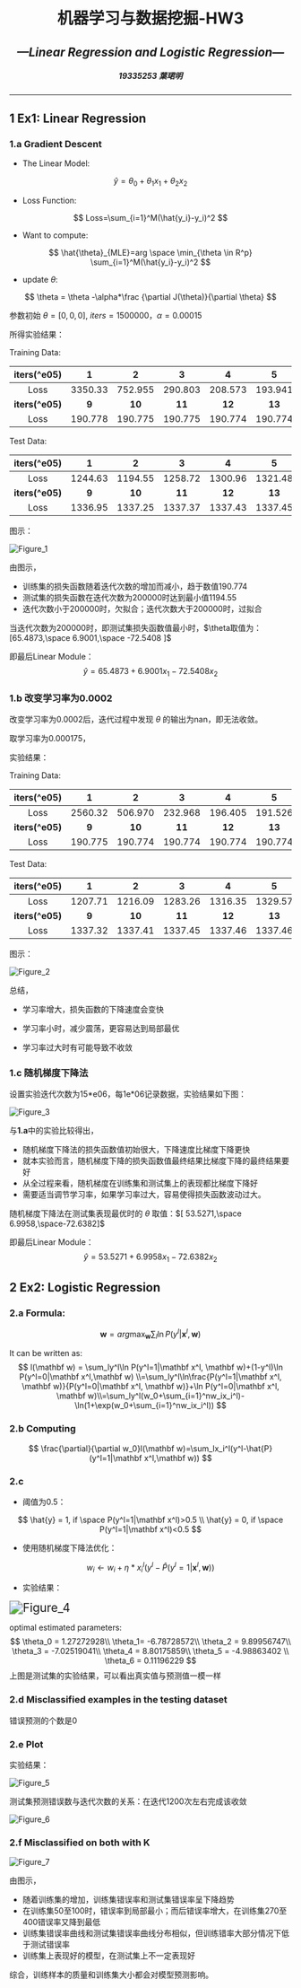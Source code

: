 # <center>机器学习与数据挖掘-HW3</center>

## <center>*—Linear Regression and Logistic Regression—*</center>

##### <center>19335253 葉珺明</center>



---



## 1 Ex1: Linear Regression

### 1.a Gradient Descent

+ The Linear Model:

$$
\hat{y}=\theta_0+\theta_1x_1+\theta_2x_2
$$

+ Loss Function:

$$
Loss=\sum_{i=1}^M(\hat{y_i}-y_i)^2
$$

+ Want to compute:

$$
\hat{\theta}_{MLE}=arg \space \min_{\theta \in R^p} \sum_{i=1}^M(\hat{y_i}-y_i)^2
$$

+ update $\theta$: 

$$
\theta = \theta -\alpha*\frac {\partial J(\theta)}{\partial \theta}
$$

参数初始 $\theta=[0, 0, 0]$, $iters = 1500000，\alpha=0.00015$

所得实验结果：

Training Data:

| iters(^e05) |  1   |  2   |  3   |  4   |  5   |  6   |  7   | 8 |
| :---------: | :--: | :--: | :--: | :--: | :--: | :--: | :--: |:--: |
|Loss|3350.33|752.955|290.803|208.573|193.941|191.338|190.875|190.792|
| **iters(^e05)** | **9** |  **10**  |  **11**  |  **12**  |  **13**  |  **14**  |**15**||
| Loss |190.778|190.775|190.775|190.774|190.774|190.774|190.774|







Test Data:

| iters(^e05) |  1   |  2   |  3   |  4   |  5   |  6   |  7   | 8 |
| :---------: | :--: | :--: | :--: | :--: | :--: | :--: | :--: |:--: |
|Loss|1244.63|1194.55|1258.72|1300.96| 1321.48|1330.62| 1334.56|1336.24|
| **iters(^e05)** | **9** |  **10**  |  **11**  |  **12**  |  **13**  |  **14**  |**15**||
| Loss |1336.95|1337.25 |1337.37| 1337.43| 1337.45| 1337.46| 1337.46|

图示：

![Figure_1](/home/yip/machine_learning/hw3/pic/Figure_1.png)

由图示，

+ 训练集的损失函数随着迭代次数的增加而减小，趋于数值190.774
+ 测试集的损失函数在迭代次数为200000时达到最小值1194.55
+ 迭代次数小于200000时，欠拟合；迭代次数大于200000时，过拟合

当迭代次数为200000时，即测试集损失函数值最小时，$\theta取值为：[65.4873,\space 6.9001,\space -72.5408 ]$

即最后Linear Module：
$$
\hat{y} = 65.4873+6.9001x_1-72.5408x_2
$$



### 1.b 改变学习率为0.0002

改变学习率为0.0002后，迭代过程中发现 $\theta$ 的输出为nan，即无法收敛。

取学习率为0.000175，

实验结果：



Training Data:

| iters(^e05) |  1   |  2   |  3   |  4   |  5   |  6   |  7   | 8 |
| :---------: | :--: | :--: | :--: | :--: | :--: | :--: | :--: |:--: |
|Loss|2560.32|506.970|232.968|196.405|191.526|190.875|190.788|190.776|
| **iters(^e05)** | **9** |  **10**  |  **11**  |  **12**  |  **13**  |  **14**  |**15**| |
| Loss |190.775|190.774|190.774|190.774|190.774|190.774|190.774|



Test Data:

| iters(^e05) |  1   |  2   |  3   |  4   |  5   |  6   |  7   | 8 |
| :---------: | :--: | :--: | :--: | :--: | :--: | :--: | :--: |:--: |
|Loss|1207.71|1216.09| 1283.26|1316.35| 1329.57| 1334.56|1336.40|1337.08| 
| **iters(^e05)** | **9** |  **10**  |  **11**  |  **12**  |  **13**  |  **14**  |**15**||
| Loss |1337.32|1337.41| 1337.45|1337.46| 1337.46| 1337.46| 1337.46|

图示：

![Figure_2](/home/yip/machine_learning/hw3/pic/Figure_2.png)

总结，

+ 学习率增大，损失函数的下降速度会变快
+ 学习率小时，减少震荡，更容易达到局部最优

+ 学习率过大时有可能导致不收敛



### 1.c 随机梯度下降法

设置实验迭代次数为15*e06，每1e\*06记录数据，实验结果如下图：

![Figure_3](/home/yip/machine_learning/hw3/pic/Figure_3.png)

与**1.a**中的实验比较得出，

+ 随机梯度下降法的损失函数值初始很大，下降速度比梯度下降更快
+ 就本实验而言，随机梯度下降的损失函数值最终结果比梯度下降的最终结果要好
+ 从全过程来看，随机梯度在训练集和测试集上的表现都比梯度下降好
+ 需要适当调节学习率，如果学习率过大，容易使得损失函数波动过大。

随机梯度下降法在测试集表现最优时的 $\theta$ 取值：$[ 53.5271,\space 6.9958,\space-72.6382]$

即最后Linear Module：
$$
\hat{y} =53.5271+6.9958x_1-72.6382x_2
$$



## 2 Ex2: Logistic Regression

### 2.a Formula:

$$
\mathbf w=arg \max_{\mathbf w}\sum_l\ln P(y^l|\mathbf{x}^l,\mathbf w)
$$

It can be written as:
$$
l(\mathbf w) = \sum_ly^l\ln P(y^l=1|\mathbf x^l, \mathbf w)+(1-y^l)\ln P(y^l=0|\mathbf x^l,\mathbf w) \\=\sum_ly^l\ln\frac{P(y^l=1|\mathbf x^l, \mathbf w)}{P(y^l=0|\mathbf x^l, \mathbf w)}+\ln P(y^l=0|\mathbf x^l, \mathbf w)\\=\sum_ly^l(w_0+\sum_{i=1}^nw_ix_i^l)-\ln(1+\exp(w_0+\sum_{i=1}^nw_ix_i^l))
$$



### 2.b Computing

$$
\frac{\partial}{\partial w_0}l(\mathbf w)=\sum_lx_i^l(y^l-\hat{P}(y^l=1|\mathbf x^l,\mathbf w))
$$



### 2.c 

+ 阈值为0.5：

$$
\hat{y} = 1, if \space P(y^l=1|\mathbf x^l)>0.5
\\
\hat{y} = 0, if \space P(y^l=1|\mathbf x^l)<0.5
$$

+ 使用随机梯度下降法优化：

$$
w_i\leftarrow w_i+\eta*x_i^l(y^l-\hat{P}(y^l=1|\mathbf x^l, \mathbf w))
$$

+ 实验结果：

<img src="/home/yip/machine_learning/hw3/pic/Figure_4.png" alt="Figure_4" style="zoom:150%;" />

optimal estimated parameters:  
$$
\theta_0 = 1.27272928\\
\theta_1= -6.78728572\\
\theta_2 = 9.89956747\\
\theta_3 = -7.02519041\\ 
\theta_4 = 8.80175859\\
\theta_5 = -4.98863402 \\
\theta_6 = 0.11196229
$$
上图是测试集的实验结果，可以看出真实值与预测值一模一样



### 2.d Misclassified examples in the testing dataset

错误预测的个数是0



### 2.e Plot

实验结果：

![Figure_5](/home/yip/machine_learning/hw3/pic/Figure_5.png)

测试集预测错误数与迭代次数的关系：在迭代1200次左右完成该收敛

![Figure_6](/home/yip/machine_learning/hw3/pic/Figure_6.png)



### 2.f Misclassified on both with K

![Figure_7](/home/yip/machine_learning/hw3/pic/Figure_7.png)

由图示，

+ 随着训练集的增加，训练集错误率和测试集错误率呈下降趋势
+ 在训练集50至100时，错误率到局部最小；而后错误率增大，在训练集270至400错误率又降到最低
+ 训练集错误率曲线和测试集错误率曲线分布相似，但训练错率大部分情况下低于测试错误率
+ 训练集上表现好的模型，在测试集上不一定表现好

综合，训练样本的质量和训练集大小都会对模型预测影响。
